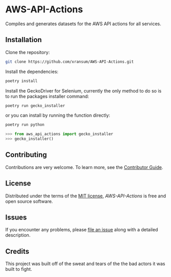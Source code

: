 # AWS-API-Actions

Compiles and generates datasets for the AWS API actions for all services.

## Installation

Clone the repository:
    
```bash
git clone https://github.com/xransum/AWS-API-Actions.git
```

Install the dependencies:

```bash
poetry install
```

Install the GeckoDriver for Selenium, currently the only method to do so is to
run the packages installer command:

```bash
poetry run gecko_installer
```

or you can install by running the function directly:

```bash
poetry run python
```

```python
>>> from aws_api_actions import gecko_installer
>>> gecko_installer()
```

## Contributing

Contributions are very welcome.
To learn more, see the [Contributor Guide].

## License

Distributed under the terms of the [MIT license][license],
_AWS-API-Actions_ is free and open source software.

## Issues

If you encounter any problems,
please [file an issue] along with a detailed description.

## Credits

This project was built off of the sweat and tears
of the the bad actors it was built to fight.

<!-- github-only -->

[contributor guide]: https://github.com/xransum/AWS-API-Actions/blob/main/CONTRIBUTING.md
[file an issue]: https://github.com/xransum/AWS-API-Actions/issues
[license]: https://github.com/xransum/AWS-API-Actions/blob/main/LICENSE